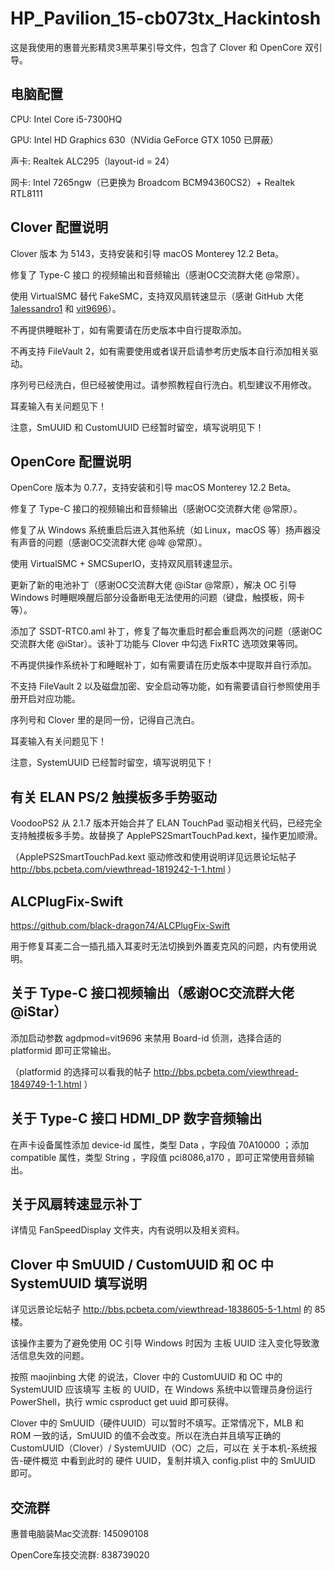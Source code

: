 # HP_Pavilion_15-cb073tx_Hackintosh

这是我使用的惠普光影精灵3黑苹果引导文件，包含了 Clover 和 OpenCore 双引导。

## 电脑配置

CPU: Intel Core i5-7300HQ

GPU: Intel HD Graphics 630（NVidia GeForce GTX 1050 已屏蔽）

声卡: Realtek ALC295（layout-id = 24）

网卡: Intel 7265ngw（已更换为 Broadcom BCM94360CS2）+ Realtek RTL8111

## Clover 配置说明

Clover 版本 为 5143，支持安装和引导 macOS Monterey 12.2 Beta。

修复了 Type-C 接口 的视频输出和音频输出（感谢OC交流群大佬 @常原）。

使用 VirtualSMC 替代 FakeSMC，支持双风扇转速显示（感谢 GitHub 大佬 [1alessandro1](https://github.com/1alessandro1) 和 [vit9696](https://github.com/vit9696)）。

不再提供睡眠补丁，如有需要请在历史版本中自行提取添加。

不再支持 FileVault 2，如有需要使用或者误开启请参考历史版本自行添加相关驱动。

序列号已经洗白，但已经被使用过。请参照教程自行洗白。机型建议不用修改。

耳麦输入有关问题见下！

注意，SmUUID 和 CustomUUID 已经暂时留空，填写说明见下！

## OpenCore 配置说明

OpenCore 版本为 0.7.7，支持安装和引导 macOS Monterey 12.2 Beta。

修复了 Type-C 接口的视频输出和音频输出（感谢OC交流群大佬 @常原）。

修复了从 Windows 系统重启后进入其他系统（如 Linux，macOS 等）扬声器没有声音的问题（感谢OC交流群大佬 @哞 @常原）。

使用 VirtualSMC + SMCSuperIO，支持双风扇转速显示。

更新了新的电池补丁（感谢OC交流群大佬 @iStar @常原），解决 OC 引导 Windows 时睡眠唤醒后部分设备断电无法使用的问题（键盘，触摸板，网卡等）。

添加了 SSDT-RTC0.aml 补丁，修复了每次重启时都会重启两次的问题（感谢OC交流群大佬 @iStar）。该补丁功能与 Clover 中勾选 FixRTC 选项效果等同。

不再提供操作系统补丁和睡眠补丁，如有需要请在历史版本中提取并自行添加。

不支持 FileVault 2 以及磁盘加密、安全启动等功能，如有需要请自行参照使用手册开启对应功能。

序列号和 Clover 里的是同一份，记得自己洗白。

耳麦输入有关问题见下！

注意，SystemUUID 已经暂时留空，填写说明见下！

## 有关 ELAN PS/2 触摸板多手势驱动

VoodooPS2 从 2.1.7 版本开始合并了 ELAN TouchPad 驱动相关代码，已经完全支持触摸板多手势。故替换了 ApplePS2SmartTouchPad.kext，操作更加顺滑。

（ApplePS2SmartTouchPad.kext 驱动修改和使用说明详见远景论坛帖子 http://bbs.pcbeta.com/viewthread-1819242-1-1.html ）

## ALCPlugFix-Swift

https://github.com/black-dragon74/ALCPlugFix-Swift

用于修复耳麦二合一插孔插入耳麦时无法切换到外置麦克风的问题，内有使用说明。

## 关于 Type-C 接口视频输出（感谢OC交流群大佬 @iStar）

添加启动参数 agdpmod=vit9696 来禁用 Board-id 侦测，选择合适的 platformid 即可正常输出。

（platformid 的选择可以看我的帖子 http://bbs.pcbeta.com/viewthread-1849749-1-1.html ）

## 关于 Type-C 接口 HDMI_DP 数字音频输出

在声卡设备属性添加 device-id 属性，类型 Data ，字段值 70A10000 ；添加 compatible 属性，类型 String ，字段值 pci8086,a170 ，即可正常使用音频输出。

## 关于风扇转速显示补丁

详情见 FanSpeedDisplay 文件夹，内有说明以及相关资料。

## Clover 中 SmUUID / CustomUUID 和 OC 中 SystemUUID 填写说明

详见远景论坛帖子 http://bbs.pcbeta.com/viewthread-1838605-5-1.html 的 85 楼。

该操作主要为了避免使用 OC 引导 Windows 时因为 主板 UUID 注入变化导致激活信息失效的问题。

按照 maojinbing 大佬 的说法，Clover 中的 CustomUUID 和 OC 中的 SystemUUID 应该填写 主板 的 UUID，在 Windows 系统中以管理员身份运行 PowerShell，执行 wmic csproduct get uuid 即可获得。

Clover 中的 SmUUID（硬件UUID）可以暂时不填写。正常情况下，MLB 和 ROM 一致的话，SmUUID 的值不会改变。所以在洗白并且填写正确的 CustomUUID（Clover）/ SystemUUID（OC）之后，可以在 关于本机-系统报告-硬件概览 中看到此时的 硬件 UUID，复制并填入 config.plist 中的 SmUUID 即可。

## 交流群

惠普电脑装Mac交流群: 145090108

OpenCore车技交流群: 838739020
